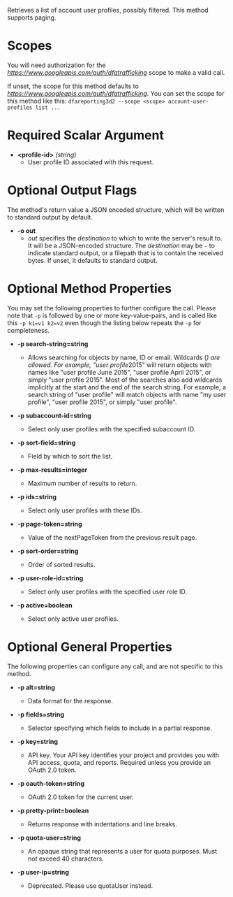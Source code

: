Retrieves a list of account user profiles, possibly filtered. This method supports paging.
# Scopes

You will need authorization for the *https://www.googleapis.com/auth/dfatrafficking* scope to make a valid call.

If unset, the scope for this method defaults to *https://www.googleapis.com/auth/dfatrafficking*.
You can set the scope for this method like this: `dfareporting3d2 --scope <scope> account-user-profiles list ...`
# Required Scalar Argument
* **&lt;profile-id&gt;** *(string)*
    - User profile ID associated with this request.

# Optional Output Flags

The method's return value a JSON encoded structure, which will be written to standard output by default.

* **-o out**
    - *out* specifies the *destination* to which to write the server's result to.
      It will be a JSON-encoded structure.
      The *destination* may be `-` to indicate standard output, or a filepath that is to contain the received bytes.
      If unset, it defaults to standard output.
# Optional Method Properties

You may set the following properties to further configure the call. Please note that `-p` is followed by one 
or more key-value-pairs, and is called like this `-p k1=v1 k2=v2` even though the listing below repeats the
`-p` for completeness.

* **-p search-string=string**
    - Allows searching for objects by name, ID or email. Wildcards (*) are allowed. For example, &#34;user profile*2015&#34; will return objects with names like &#34;user profile June 2015&#34;, &#34;user profile April 2015&#34;, or simply &#34;user profile 2015&#34;. Most of the searches also add wildcards implicitly at the start and the end of the search string. For example, a search string of &#34;user profile&#34; will match objects with name &#34;my user profile&#34;, &#34;user profile 2015&#34;, or simply &#34;user profile&#34;.

* **-p subaccount-id=string**
    - Select only user profiles with the specified subaccount ID.

* **-p sort-field=string**
    - Field by which to sort the list.

* **-p max-results=integer**
    - Maximum number of results to return.

* **-p ids=string**
    - Select only user profiles with these IDs.

* **-p page-token=string**
    - Value of the nextPageToken from the previous result page.

* **-p sort-order=string**
    - Order of sorted results.

* **-p user-role-id=string**
    - Select only user profiles with the specified user role ID.

* **-p active=boolean**
    - Select only active user profiles.

# Optional General Properties

The following properties can configure any call, and are not specific to this method.

* **-p alt=string**
    - Data format for the response.

* **-p fields=string**
    - Selector specifying which fields to include in a partial response.

* **-p key=string**
    - API key. Your API key identifies your project and provides you with API access, quota, and reports. Required unless you provide an OAuth 2.0 token.

* **-p oauth-token=string**
    - OAuth 2.0 token for the current user.

* **-p pretty-print=boolean**
    - Returns response with indentations and line breaks.

* **-p quota-user=string**
    - An opaque string that represents a user for quota purposes. Must not exceed 40 characters.

* **-p user-ip=string**
    - Deprecated. Please use quotaUser instead.
